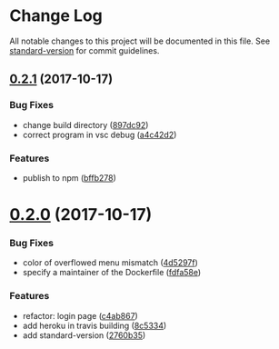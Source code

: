 # Change Log

All notable changes to this project will be documented in this file. See [standard-version](https://github.com/conventional-changelog/standard-version) for commit guidelines.

<a name="0.2.1"></a>
## [0.2.1](https://github.com/clarkdo/hare/compare/v0.2.0...v0.2.1) (2017-10-17)


### Bug Fixes

* change build directory ([897dc92](https://github.com/clarkdo/hare/commit/897dc92))
* correct program in vsc debug ([a4c42d2](https://github.com/clarkdo/hare/commit/a4c42d2))


### Features

* publish to npm ([bffb278](https://github.com/clarkdo/hare/commit/bffb278))



<a name="0.2.0"></a>
# [0.2.0](https://github.com/clarkdo/hare/compare/v0.1.4...v0.2.0) (2017-10-17)


### Bug Fixes

* color of overflowed menu mismatch ([4d5297f](https://github.com/clarkdo/hare/commit/4d5297f))
* specify a maintainer of the Dockerfile ([fdfa58e](https://github.com/clarkdo/hare/commit/fdfa58e))


### Features

* refactor: login page ([c4ab867](https://github.com/clarkdo/hare/commit/c4ab867))
* add heroku in travis building ([8c5334](https://github.com/clarkdo/hare/commit/8c5334))
* add standard-version ([2760b35](https://github.com/clarkdo/hare/commit/2760b35))
